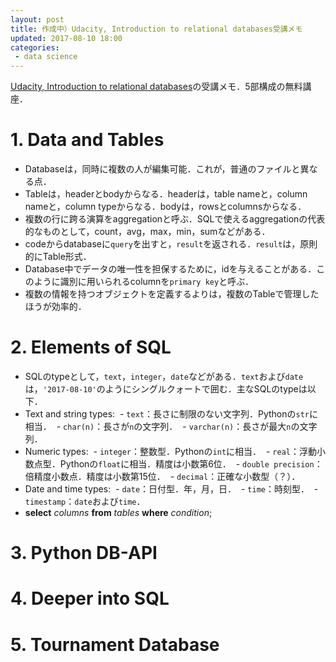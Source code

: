 ```yaml
---
layout: post
title: 作成中）Udacity, Introduction to relational databases受講メモ
updated: 2017-08-10 18:00 
categories:
 - data science
---
```


[Udacity, Introduction to relational databases](https://www.udacity.com/course/intro-to-relational-databases--ud197)の受講メモ．5部構成の無料講座．

# 1. Data and Tables

* Databaseは，同時に複数の人が編集可能．これが，普通のファイルと異なる点．
* Tableは，headerとbodyからなる．headerは，table nameと，column nameと，column typeからなる．bodyは，rowsとcolumnsからなる．
* 複数の行に跨る演算をaggregationと呼ぶ．SQLで使えるaggregationの代表的なものとして，count，avg，max，min，sumなどがある．
* codeからdatabaseに`query`を出すと，`result`を返される．`result`は，原則的にTable形式．
* Database中でデータの唯一性を担保するために，idを与えることがある．このように識別に用いられるcolumnを`primary key`と呼ぶ．
* 複数の情報を持つオブジェクトを定義するよりは，複数のTableで管理したほうが効率的．

# 2. Elements of SQL

* SQLのtypeとして，`text`，`integer`，`date`などがある．`text`および`date`は，`'2017-08-10'`のようにシングルクォートで囲む．主なSQLのtypeは以下．
* Text and string types:
  - `text`：長さに制限のない文字列．Pythonの`str`に相当．
  - `char(n)`：長さが`n`の文字列．
  - `varchar(n)`：長さが最大`n`の文字列．
* Numeric types:
  - `integer`：整数型．Pythonの`int`に相当．
  - `real`：浮動小数点型．Pythonの`float`に相当．精度は小数第6位．
  - `double precision`：倍精度小数点．精度は小数第15位．
  - `decimal`：正確な小数型（？）．
* Date and time types:
  - `date`：日付型．年，月，日．
  - `time`：時刻型．
  - `timestamp`：`date`および`time`．
* **select** *columns* **from** *tables* **where** *condition*; 

# 3. Python DB-API

# 4. Deeper into SQL

# 5. Tournament Database


